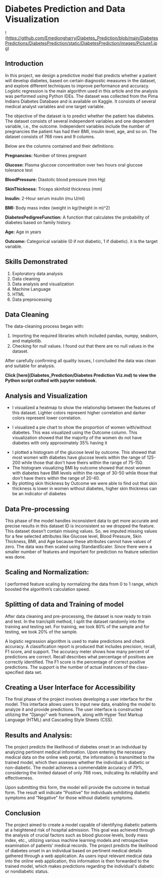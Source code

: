 # Diabetes Prediction and Data Visualization

!(https://github.com/Emediongharry/Diabetes_Prediction/blob/main/DiabetesPredictions/DiabetesPrediction/static/DiabetesPrediction/images/Picture1.jpg)

## Introduction 

In this project, we design a predictive model that predicts whether a patient will develop diabetes, based on certain diagnostic measures in the dataset, and explore different techniques to improve performance and accuracy. Logistic regression is the main algorithm used in this article and the analysis was performed using Python IDEs. The dataset was collected from the Pima Indians Diabetes Database and is available on Kaggle. It consists of several medical analyst variables and one target variable. 

The objective of the dataset is to predict whether the patient has diabetes. The dataset consists  of several  independent  variables   and  one  dependent  variable,  i.e.,  the  outcome. Independent variables include the number of pregnancies the patient  has  had their BMI, insulin level, age, and so on. The dataset consists of 768 rows and 9 columns. 


Below are the columns contained and their definitions:

**Pregnancies:** Number of times pregnant 

**Glucose:** Plasma glucose concentration over two hours oral glucose tolerance test

**BloodPressure:** Diastolic blood pressure (mm Hg)

**SkinThickness:** Triceps skinfold thickness (mm)

**Insulin:** 2-Hour serum insulin (mu U/ml)

**BMI:** Body mass index (weight in kg/(height in m)^2)

**DiabetesPedigreeFunction:** A function that calculates the probability of diabetes based on family history.

**Age:** Age in years

**Outcome:** Categorical variable (0 if not diabetic, 1 if diabetic). it is the target variable.


## Skills Demonstrated
1. Exploratory data analysis
2. Data cleaning
3. Data analysis and visualization
4. Machine Language
5. HTML
6. Data preprocessing


## Data Cleaning
The data-cleaning process began with:
1. Importing the required libraries which included pandas, numpy, seaborn, and matplotlib.
2. Checking for null values. I found out that there are no null values in the dataset.

After carefully confirming all quality issues, I concluded the data was clean and suitable for analysis.

**Click [here](Diabetes_Prediction/Diabetes Prediction Viz.md) to view the Python script crafted with jupyter notebook.**


## Analysis and Visualization
* I visualized a heatmap to show the relationship between the features of this dataset. Lighter colors represent higher correlation and darker colors represent
lower correlation.
+ I visualized a pie chart to show the proportion of women with/without diabetes. This was visualized using the Outcome column. This visualization showed that the majority of the women do not have diabetes with only approximately 35% having it
* I plotted a histogram of the glucose level by outcome. This showed that most women with diabetes have glucose levels within the range of 125-200 while those that don't have theirs within the range of 75-150.
* The histogram visualizing BMI by outcome showed that most women with diabetes have BMI levels within the range of 30-50 while those that don't have theirs within the range of 20-40.
* By plotting skin thickness by Outcome we were able to find out that skin thickness is lower in women without diabetes, higher skin thickness can be an indicator of diabetes

## Data Pre-processing
This   phase   of   the model   handles   inconsistent   data   to   get   more accurate and precise results in this dataset ID is inconsistent so we dropped the feature. This dataset doesn’t contain missing values. So, we imputed missing values for a few selected attributes like Glucose level, Blood Pressure, Skin Thickness, BMI, and Age because these attributes cannot have values of zero. The data was then scaled using StandardScaler. Since there were a smaller number of features and important for prediction no feature selection was done.


## Scaling and Normalization: 
I performed feature scaling by normalizing the data from 0 to 1 range, which boosted the algorithm’s calculation speed. 

## Splitting of data and Training of model
After data cleaning and pre-processing, the dataset is now ready to train and test. In the train/split method, I split the dataset randomly into the training and testing set. For training, we took 80% of the sample and for testing, we took 20% of the sample.

A logistic regression algorithm is used to make predictions and check accuracy. A classification report is produced that includes precision, recall, F1 score, and support. The accuracy meter shows how many percent of predictions are correct. Recall describes what percentage of positives are correctly identified. The F1 score is the percentage of correct positive predictions. The support is the number of actual instances of the class-specified data set.

## Creating a User Interface for Accessibility
The final phase of the project involves developing a user interface for the model. This interface allows users to input new data, enabling the model to analyze it and provide predictions. The user interface is constructed utilizing the "Django" web framework, along with Hyper Text Markup Language (HTML) and Cascading Style Sheets (CSS).


## Results and Analysis:
The project predicts the likelihood of diabetes onset in an individual by analyzing pertinent medical information. Upon entering the necessary medical data on the online web portal, the information is transmitted to the trained model, which then assesses whether the individual is diabetic or non-diabetic. The model achieves a commendable accuracy of 79%, considering the limited dataset of only 768 rows, indicating its reliability and effectiveness.

Upon submitting this form, the model will provide the outcome in textual form. The result will indicate "Positive" for individuals exhibiting diabetic symptoms and "Negative" for those without diabetic symptoms.

## Conclusion
The project aimed to create a model capable of identifying diabetic patients at a heightened risk of hospital admission. This goal was achieved through the analysis of crucial factors such as blood glucose levels, body mass index, etc., utilizing various machine learning models and retrospective examination of patients' medical records. The project predicts the likelihood of diabetes onset in an individual based on pertinent medical details gathered through a web application. As users input relevant medical data into the online web application, this information is then forwarded to the trained model, which makes predictions regarding the individual's diabetic or nondiabetic status.
